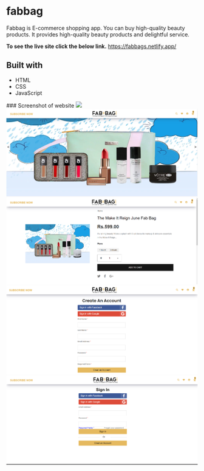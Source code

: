 # fabbag
Fabbag is E-commerce shopping app. You can buy high-quality beauty products. It provides high-quality beauty products and delightful service. 

**To see the live site click the below link.**
https://fabbags.netlify.app/

## Built with
<ul>
  <li>HTML</li>
  <li>CSS</li>
  <li>JavaScript</li>
</ul>
### Screenshot of website
<img src="./">
<img src="./screenshot/home.png">
<img src="./screenshot/signle.png">
<img src="./screenshot/signup.png">
<img src="./screenshot/signin.png">



